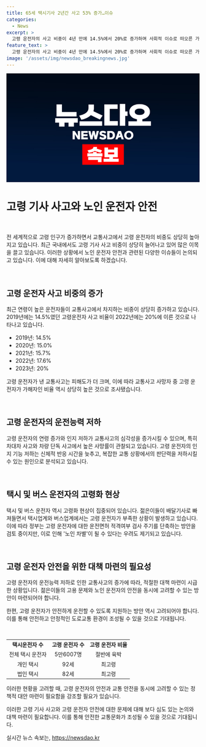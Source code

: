 ```yaml
---
title: 65세 택시기사 2년간 사고 53% 증가…이슈
categories:
  - News
excerpt: >
  고령 운전자의 사고 비중이 4년 만에 14.5%에서 20%로 증가하며 사회적 이슈로 떠오른 가운데, 택시업계는 고령화 현상을 피할 수 없다고 주장하고 있습니다. 최근 사고를 당한 택시 승객들의 이야기를 통해 고령 운전자로 인한 운전 불안감이 공개되어, 이에 대한 논란도 끊이지 않고 있습니다. 한편, 고령 운전자의 인지 저하로 인한 교통사고의 치명적인 영향에 대한 전문가들의 의견과 함께, 현재 고령 운전자 부족 문제에 대한 이슈도 논의되고 있습니다. 고령 운전자에 대한 적격여부 검사 주기 단축 등의 정부 정책이 검토 중에 있지만, 노인 차별 우려도 함께 대두되고 있습니다.
feature_text: >
  고령 운전자의 사고 비중이 4년 만에 14.5%에서 20%로 증가하며 사회적 이슈로 떠오른 가운데, 택시업계는 고령화 현상을 피할 수 없다고 주장하고 있습니다. 최근 사고를 당한 택시 승객들의 이야기를 통해 고령 운전자로 인한 운전 불안감이 공개되어, 이에 대한 논란도 끊이지 않고 있습니다. 한편, 고령 운전자의 인지 저하로 인한 교통사고의 치명적인 영향에 대한 전문가들의 의견과 함께, 현재 고령 운전자 부족 문제에 대한 이슈도 논의되고 있습니다. 고령 운전자에 대한 적격여부 검사 주기 단축 등의 정부 정책이 검토 중에 있지만, 노인 차별 우려도 함께 대두되고 있습니다.
image: '/assets/img/newsdao_breakingnews.jpg'
---
```


<p><img src="/assets/img/newsdao_breakingnews.jpg" alt="firstkoreanews 속보" /></p>

<h1>고령 기사 사고와 노인 운전자 안전</h1>

<p data-ke-size="size16">&nbsp;</p>

<p>전 세계적으로 고령 인구가 증가하면서 교통사고에서 고령 운전자의 비중도 상당히 높아지고 있습니다. 최근 국내에서도 고령 기사 사고 비중이 상당히 늘어나고 있어 많은 이목을 끌고 있습니다. 이러한 상황에서 노인 운전자 안전과 관련된 다양한 이슈들이 논의되고 있습니다. 이에 대해 자세히 알아보도록 하겠습니다.</p>

<p data-ke-size="size16">&nbsp;</p>

<h2 data-ke-size="size26">고령 운전자 사고 비중의 증가</h2>

<p>최근 연령이 높은 운전자들이 교통사고에서 차지하는 비중이 상당히 증가하고 있습니다. 2019년에는 14.5%였던 고령운전자 사고 비율이 2022년에는 20%에 이른 것으로 나타나고 있습니다.</p>

<ul>
  <li>2019년: 14.5%</li>
  <li>2020년: 15.0%</li>
  <li>2021년: 15.7%</li>
  <li>2022년: 17.6%</li>
  <li>2023년: 20%</li>
</ul>

<p>고령 운전자가 낸 교통사고는 피해도가 더 크며, 이에 따라 교통사고 사망자 중 고령 운전자가 가해자인 비율 역시 상당히 높은 것으로 조사됐습니다.</p>

<p data-ke-size="size16">&nbsp;</p>

<h2 data-ke-size="size26">고령 운전자의 운전능력 저하</h2>

<p>고령 운전자의 연령 증가와 인지 저하가 교통사고의 심각성을 증가시킬 수 있으며, 특히 차대차 사고와 차량 단독 사고에서 높은 사망률이 관찰되고 있습니다. 고령 운전자의 인지 기능 저하는 신체적 반응 시간을 늦추고, 복잡한 교통 상황에서의 판단력을 저하시킬 수 있는 원인으로 분석되고 있습니다.</p>

<p data-ke-size="size16">&nbsp;</p>

<h2 data-ke-size="size26">택시 및 버스 운전자의 고령화 현상</h2>

<p>택시 및 버스 운전자 역시 고령화 현상이 집중되어 있습니다. 젊은이들이 배달기사로 빠져들면서 택시업계와 버스업계에서는 고령 운전자가 부족한 상황이 발생하고 있습니다. 이에 따라 정부는 고령 운전자에 대한 운전면허 적격여부 검사 주기를 단축하는 방안을 검토 중이지만, 이로 인해 '노인 차별'이 될 수 있다는 우려도 제기되고 있습니다.</p>

<p data-ke-size="size16">&nbsp;</p>

<h2 data-ke-size="size26">고령 운전자 안전을 위한 대책 마련의 필요성</h2>

<p>고령 운전자의 운전능력 저하로 인한 교통사고의 증가에 따라, 적절한 대책 마련이 시급한 상황입니다. 젊은이들의 고용 문제와 노인 운전자의 안전을 동시에 고려할 수 있는 방안이 마련되어야 합니다.</p>

<p>한편, 고령 운전자가 안전하게 운전할 수 있도록 지원하는 방안 역시 고려되어야 합니다. 이를 통해 안전하고 안정적인 도로교통 환경이 조성될 수 있을 것으로 기대됩니다.</p>

<p data-ke-size="size16">&nbsp;</p>

<table>
  <tr>
    <td style="text-align: center; height: 17px;"><b>택시운전자 수</b></td>
    <td style="text-align: center; height: 17px;"><b>고령 운전자 수</b></td>
    <td style="text-align: center; height: 17px;"><b>고령 운전자 비율</b></td>
  </tr>
  <tr>
    <td style="text-align: center; height: 17px;">전체 택시 운전자</td>
    <td style="text-align: center; height: 17px;">5만6007명</td>
    <td style="text-align: center; height: 17px;">절반에 육박</td>
  </tr>
  <tr>
    <td style="text-align: center; height: 17px;">개인 택시</td>
    <td style="text-align: center; height: 17px;">92세</td>
    <td style="text-align: center; height: 17px;">최고령</td>
  </tr>
  <tr>
    <td style="text-align: center; height: 17px;">법인 택시</td>
    <td style="text-align: center; height: 17px;">82세</td>
    <td style="text-align: center; height: 17px;">최고령</td>
  </tr>
</table>

<p data-ke-size="size16"></p>

<p>이러한 현황을 고려할 때, 고령 운전자의 안전과 교통 안전을 동시에 고려할 수 있는 정책적 대안 마련이 필요함을 강조할 필요가 있습니다.</p>

<p data-ke-size="size16"></p>

<p>이러한 고령 기사 사고와 고령 운전자 안전에 대한 문제에 대해 보다 심도 있는 논의와 대책 마련이 필요합니다. 이를 통해 안전한 교통문화가 조성될 수 있을 것으로 기대됩니다.</p>
실시간 뉴스 속보는, <a href="https://newsdao.kr" rel="dofollow">https://newsdao.kr</a>


